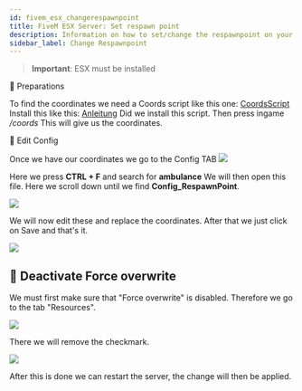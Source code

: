 ```yaml
---
id: fivem_esx_changerespawnpoint
title: FiveM ESX Server: Set respawn point
description: Information on how to set/change the respawnpoint on your FiveM server with ESX from ZAP-Hosting - ZAP-Hosting.com documentation
sidebar_label: Change Respawnpoint 
---
```


> **Important**: ESX must be installed

📔 Preparations

To find the coordinates we need a Coords script like this one:
[CoordsScript](https://github.com/qalle-fivem/qalle_coords)
Install this like this: [Anleitung](fivem_installresources.md)
Did we install this script. Then press ingame */coords*
This will give us the coordinates.

📑 Edit Config

Once we have our coordinates we go to the Config TAB
![](https://screensaver01.zap-hosting.com/index.php/s/zSGtzZJf955QJqK/preview)

Here we press **CTRL + F** and search for **ambulance**
We will then open this file.
Here we scroll down until we find **Config_RespawnPoint**.

![](https://screensaver01.zap-hosting.com/index.php/s/Nz9qMExnqoN5Kpt/preview)

We will now edit these and replace the coordinates.
After that we just click on Save and that's it.

![](https://screensaver01.zap-hosting.com/index.php/s/4HegmRJsosNXaW6/preview)

## 📔 Deactivate Force overwrite

We must first make sure that "Force overwrite" is disabled.
Therefore we go to the tab "Resources".

![](https://screensaver01.zap-hosting.com/index.php/s/6ZXxWHN4wCE6WcE/preview)

There we will remove the checkmark.

![](https://screensaver01.zap-hosting.com/index.php/s/KqWnnT98PB8W9QD/preview)

After this is done we can restart the server, the change will then be applied.
